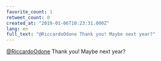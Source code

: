```yaml
---
favorite_count: 1
retweet_count: 0
created_at: "2019-01-06T10:23:31.000Z"
lang: en
full_text: "@RiccardoOdone Thank you! Maybe next year?"
---
```


[@RiccardoOdone](https://twitter.com/RiccardoOdone) Thank you! Maybe next year?
